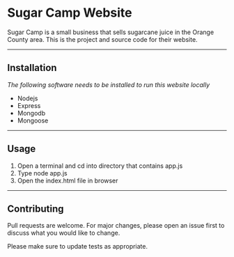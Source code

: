 # Sugar Camp Website

Sugar Camp is a small business that sells sugarcane juice in the Orange County area. This is the project and source code for their website.

---
## Installation

*The following software needs to be installed to run this website locally*

* Nodejs
* Express
* Mongodb
* Mongoose
---
## Usage

1. Open a terminal and cd into directory that contains app.js
2. Type node app.js
3. Open the index.html file in browser

---
## Contributing
Pull requests are welcome. For major changes, please open an issue first to discuss what you would like to change.

Please make sure to update tests as appropriate.
